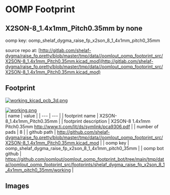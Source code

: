 # OOMP Footprint  
## X2SON-8_1.4x1mm_Pitch0.35mm  by none  
  
oomp key: oomp_shelaf_dygma_raise_fp_x2son_8_1_4x1mm_pitch0_35mm  
  
source repo at: [http://gitlab.com/shelaf-dygma/raise_fp.pretty/blob/master/tmp/data//oomlout_oomp_footprint_src/X2SON-8_1.4x1mm_Pitch0.35mm.kicad_mod](http://gitlab.com/shelaf-dygma/raise_fp.pretty/blob/master/tmp/data//oomlout_oomp_footprint_src/X2SON-8_1.4x1mm_Pitch0.35mm.kicad_mod)  
## Footprint  
  
[![working_kicad_pcb_3d.png](working_kicad_pcb_3d_600.png)](working_kicad_pcb_3d.png)  
  
[![working.png](working_600.png)](working.png)  
| name | value | 
| --- | --- | 
| footprint name | X2SON-8_1.4x1mm_Pitch0.35mm | 
| footprint description | X2SON-8 1.4x1mm Pitch0.35mm http://www.ti.com/lit/ds/symlink/pca9306.pdf | 
| number of pads | 8 | 
| github path | http://github.com/shelaf-dygma/raise_fp.pretty/blob/master/tmp/data//oomlout_oomp_footprint_src/X2SON-8_1.4x1mm_Pitch0.35mm.kicad_mod | 
| oomp key | oomp_shelaf_dygma_raise_fp_x2son_8_1_4x1mm_pitch0_35mm | 
| oomp bot github | https://github.com/oomlout/oomlout_oomp_footprint_bot/tree/main/tmp/data//oomlout_oomp_footprint_src/footprints/shelaf_dygma_raise_fp_x2son_8_1_4x1mm_pitch0_35mm/working | 
## Images  
